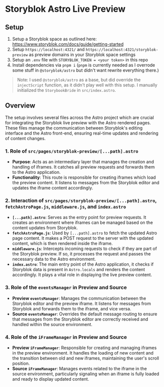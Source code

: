 # Storyblok Astro Live Preview

## Setup

1. Setup a Storyblok space as outlined here: https://www.storyblok.com/docs/guide/getting-started
2. Setup `https://localhost:4321/` and `https://localhost:4321/storyblok-preview` as preview domains in your Storyblok space settings
3. Setup an `.env` file with `STORYBLOK_TOKEN = <your token>` in this repo
4. Install dependencies via `pnpm i` (`pnpm` is currently needed as I overrode some stuff in `@storyblok/astro` but didn't want rewrite everything there.)

> Note: I used `@storyblok/astro` as a base, but did override the `injectScript` function, as it didn't play well with this setup. I manually initialized the `StorybookBride` in `src/index.astro`.

## Overview

The setup involves several files across the Astro project which are crucial for integrating the Storyblok live preview with the Astro rendered pages. These files manage the communication between Storyblok's editing interface and the Astro front-end, ensuring real-time updates and rendering of content changes.

### 1. Role of `src/pages/storyblok-preview/[...path].astro`

-   **Purpose**: Acts as an intermediary layer that manages the creation and handling of iframes. It catches all preview requests and forwards them to the Astro application.
-   **Functionality**: This route is responsible for creating iframes which load the preview content. It listens to messages from the Storyblok editor and updates the iframe content accordingly.

### 2. Interaction of `src/pages/storyblok-preview/[...path].astro`, `fetchAstroPage.js`, `middleware.js`, and `index.astro`

-   **`[...path].astro`**: Serves as the entry point for preview requests. It creates an environment where iframes can be managed based on the content updates from Storyblok.
-   **`fetchAstroPage.js`**: Used by `[...path].astro` to fetch the updated Astro page content. It makes a POST request to the server with the updated content, which is then rendered inside the iframe.
-   **`middleware.js`**: Intercepts incoming requests to check if they are part of the Storyblok preview. If so, it processes the request and passes the necessary data to the Astro environment.
-   **`index.astro`**: The main entry point of the Astro application, it checks if Storyblok data is present in `Astro.locals` and renders the content accordingly. It plays a vital role in displaying the live preview content.

### 3. Role of the `eventsManager` in Preview and Source

-   **Preview `eventsManager`**: Manages the communication between the Storyblok editor and the preview iframe. It listens for messages from Storyblok and forwards them to the iframe, and vice versa.
-   **Source `eventsManager`**: Overrides the default message routing to ensure that messages from the Storyblok editor are correctly received and handled within the source environment.

### 4. Role of the `iFrameManager` in Preview and Source

-   **Preview `iFrameManager`**: Responsible for creating and managing iframes in the preview environment. It handles the loading of new content and the transition between old and new iframes, maintaining the user's scroll position.
-   **Source `iFrameManager`**: Manages events related to the iframe in the source environment, particularly signaling when an iframe is fully loaded and ready to display updated content.
